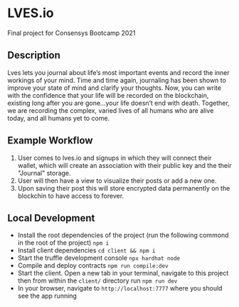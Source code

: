 # LVES.io
Final project for Consensys Bootcamp 2021

## Description
Lves lets you journal about life’s most important events and record the inner workings of your mind. Time and time again, journaling has been shown to improve your state of mind and clarify your thoughts. Now, you can write with the confidence that your life will be recorded on the blockchain, existing long after you are gone…your life doesn’t end with death. Together, we are recording the complex, varied lives of all humans who are alive today, and all humans yet to come.


## Example Workflow
1) User comes to lves.io and signups in which they will connect their wallet, which will create an association with their public key and the their "Journal" storage.
2) User will then have a view to visualize their posts or add a new one.
3) Upon saving their post this will store encrypted data permanently on the blockchin to have access to forever.


## Local Development
* Install the root dependencies of the project (run the following commond in the root of the project) `npm i`
* Install client dependencies `cd client && npm i`
* Start the truffle development console `npx hardhat node`
* Compile and deploy contracts `npm run compile:dev`
* Start the client. Open a new tab in your terminal, navigate to this project then from within the `client/` directory run `npm run dev`
* In your browser, navigate to `http://localhost:7777` where you should see the app running
